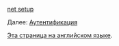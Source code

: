 [net setup](/ru-RU/environment/setup/netcore.md ':include :type=markdown')

Далее: [Аутентификация](/ru-RU/oauth/3legged/)

[Эта страница на английском языке](https://learnforge.autodesk.io/#/environment/setup/netcore_3legged).
